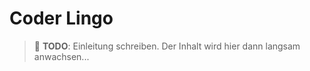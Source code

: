 # Coder Lingo

> :construction: **TODO**: Einleitung schreiben. Der Inhalt wird hier dann langsam anwachsen...